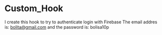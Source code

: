 # Custom_Hook
I create this hook to try to authenticate login with Firebase
The email addres is: bolita@gmail.com
and the password is: bolisa10p
